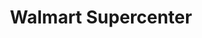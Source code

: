 ---
title: "Walmart Supercenter"
url: /houston/walmart-supercenter-west-sam-houston-parkway-south/
shop: supermarket
---